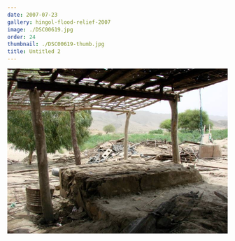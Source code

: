 ```yaml
---
date: 2007-07-23
gallery: hingol-flood-relief-2007
image: ./DSC00619.jpg
order: 24
thumbnail: ./DSC00619-thumb.jpg
title: Untitled 2
---
```


![Untitled 2](./DSC00619.jpg)